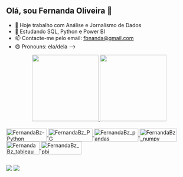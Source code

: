 ## Olá, sou Fernanda Oliveira 👋

- 🔭 Hoje trabalho com Análise e Jornalismo de Dados
- 🌱 Estudando SQL, Python e Power BI
- 📫 Contacte-me pelo email: fbnanda@gmail.com 
- 😄 Pronouns: ela/dela
-->

<div align="center">
  <a href="https://github.com/FernandaBz">
  <img height="180em" src="https://github-readme-stats.vercel.app/api?username=FernandaBz&show_icons=true&theme=synthwave"&include_all_commits=true&count_private=true"/>
  <img height="180em" src="https://github-readme-stats.vercel.app/api/top-langs/?username=FernandaBz&layout=compact&langs_count=7&theme=synthwave"/>
</div>
<div style="display: inline_block"><br>
  <img align="center" alt="FernandaBz-Python" height="35" width="110" src="https://img.shields.io/badge/python-3670A0?style=for-the-badge&logo=python&logoColor=ffdd54">
  <img align="center" alt="FernandaBz_PG" height="35" width="120" src="https://img.shields.io/badge/postgres-%23316192.svg?style=for-the-badge&logo=postgresql&logoColor=white">
  <img align="center" alt="FernandaBz_pandas" height="35" width="120" src="https://img.shields.io/badge/pandas-%23150458.svg?style=for-the-badge&logo=pandas&logoColor=white">
     <img align="center" alt="FernandaBz_numpy" height="35" width="100" src="https://img.shields.io/badge/numpy-%23013243.svg?style=for-the-badge&logo=numpy&logoColor=white">
  <img align="center" alt="FernandaBz_tableau" height="35" width="90" src="https://img.shields.io/badge/Tableau-E97627?style=for-the-badge&logo=Tableau&logoColor=white">
   <img align="center" alt="FernandaBz_pbi" height="35" width="110" src="https://img.shields.io/badge/PowerBI-E97627?style=for-the-badge&logo=PowerBI&logoColor=white">

  </div>
  
  ##
 
<div> 
 
  <a href = "mailto:fbnanda@gmail.com"><img src="https://img.shields.io/badge/-Gmail-%23333?style=for-the-badge&logo=gmail&logoColor=white" target="_blank"></a>
  <a href="https://www.linkedin.com/in/fernandabzoliveira/" target="_blank"><img src="https://img.shields.io/badge/-LinkedIn-%230077B5?style=for-the-badge&logo=linkedin&logoColor=white" target="_blank"></a> 
  
  
 
 </div>
